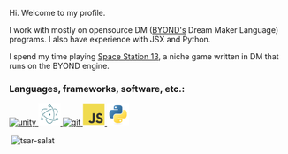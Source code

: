 Hi. Welcome to my profile.

I work with mostly on opensource DM (<a href="https://secure.byond.com/">BYOND's</a> Dream Maker Language) programs. I also have experience with JSX and Python.

I spend my time playing <a href="https://spacestation13.com">Space Station 13</a>, a niche game written in DM that runs on the BYOND engine.

<h3 align="left">Languages, frameworks, software, etc.:</h3>
<p align="left"> 
  <a href="https://secure.byond.com/" target="_blank"> <img src="https://secure.byond.com/rsc/dev64ba.png" alt="unity" width="40" height="40"/>  </a>
  <a href="https://www.electronjs.org" target="_blank"> <img src="https://raw.githubusercontent.com/devicons/devicon/master/icons/electron/electron-original.svg" alt="electron" width="40" height="40"/> </a> 
  <a href="https://git-scm.com/" target="_blank"> <img src="https://www.vectorlogo.zone/logos/git-scm/git-scm-icon.svg" alt="git" width="40" height="40"/> </a> 
  <a href="https://developer.mozilla.org/en-US/docs/Web/JavaScript" target="_blank"> <img src="https://raw.githubusercontent.com/devicons/devicon/master/icons/javascript/javascript-original.svg" alt="javascript" width="40" height="40"/> </a> 
  <a href="https://www.python.org" target="_blank"> <img src="https://raw.githubusercontent.com/devicons/devicon/master/icons/python/python-original.svg" alt="python" width="40" height="40"/> </a> 
</p>

<p>&nbsp;<img align="center" src="https://github-readme-stats.vercel.app/api?username=tsar-salat&show_icons=true&theme=dark&locale=en" alt="tsar-salat" /></p>
